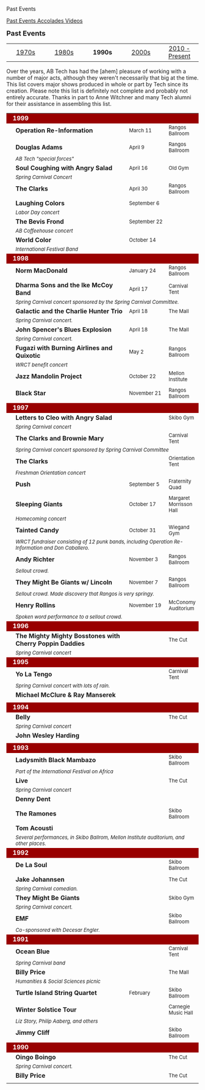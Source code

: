 Past Events

<div class = "title-header">
  <p class="text-justify"> 
  <a href="#" class="current"> Past Events </a> 
   <a href="/accolades"> Accolades </a>
   <a href="/timelapse"> Videos </a>
  </p>
</div>

<font size=+1><b>Past Events</b></font><P>

<table align=center width="100%">
  <tr>
    <td width=20%>
      <center><a href="/events70">1970s</a></center>
    </td>
    <td width=20%>
      <center><a href="/events80">1980s</a></center>
    </td>
    <td width=20%>
      <center><b>1990s</b></center>
    </td>
    <td width=20%>
      <center><a href="/events00">2000s</a></center>
    </td>
    <td width=20%>
      <center><a href="/events">2010 - Present</a></center>
    </td>
  </tr>
</table>
Over the years, AB Tech has had the [ahem] pleasure of working with a number
of major acts, although they weren't necessarily that big at the time. This
list covers major shows produced in whole or part by Tech since its
creation.  
Please note this list is definitely not complete and probably not entirely
accurate.  
Thanks in part to Anne Witchner and many Tech alumni for their assistance in
assembling this list.



<table cellspacing="5" cellpadding="2" width="100%">


  <tr>
    <td colspan="4" bgcolor="#990000" align="left"><font color="#FFFFFF"><b>
      &nbsp;&nbsp;1999</b></font></td>
  </tr>
  <tr>
    <td width="20"></td>
    <td width="70%"><b>Operation Re-Information</b></td>
    <td nowrap><font size="-1">March 11</font></td>
    <td><font size="-1">Rangos Ballroom</font></td>
  </tr>
  <tr>
    <td width="20"></td>
    <td colspan="3"><font size="-1"><i></i></font></td>
  </tr>
  <tr>
    <td width="20"></td>
    <td width="70%"><b>Douglas Adams</b></td>
    <td nowrap><font size="-1">April 9</font></td>
    <td><font size="-1">Rangos Ballroom</font></td>
  </tr>
  <tr>
    <td width="20"></td>
    <td colspan="3"><font size="-1"><i>AB Tech "special forces"</i></font>
    </td>
  </tr>
  <tr>
    <td width="20"></td>
    <td width="70%"><b>Soul Coughing with Angry Salad</b></td>
    <td nowrap><font size="-1">April 16</font></td>
    <td><font size="-1">Old Gym</font></td>
  </tr>
  <tr>
    <td width="20"></td>
    <td colspan="3"><font size="-1"><i>Spring Carnival Concert</i></font></td>
  </tr>
  <tr>
    <td width="20"></td>
    <td width="70%"><b>The Clarks</b></td>
    <td nowrap><font size="-1">April 30</font></td>
    <td><font size="-1">Rangos Ballroom</font></td>
  </tr>
  <tr>
    <td width="20"></td>
    <td colspan="3"><font size="-1">
      <iFiesta Primavera Concert></i>
    </font></td>
  </tr>
  <tr>
    <td width="20"></td>
    <td width="70%"><b>Laughing Colors</b></td>
    <td nowrap><font size="-1">September 6</font></td>
    <td><font size="-1"></font></td>
  </tr>
  <tr>
    <td width="20"></td>
    <td colspan="3"><font size="-1"><i>Labor Day concert</i></font></td>
  </tr>
  <tr>
    <td width="20"></td>
    <td width="70%"><b>The Bevis Frond</b></td>
    <td nowrap><font size="-1">September 22</font></td>
    <td><font size="-1"></font></td>
  </tr>
  <tr>
    <td width="20"></td>
    <td colspan="3"><font size="-1"><i>AB Coffeehouse concert</i></font></td>
  </tr>
  <tr>
    <td width="20"></td>
    <td width="70%"><b>World Color</b></td>
    <td nowrap><font size="-1">October 14</font></td>
    <td><font size="-1"></font></td>
  </tr>
  <tr>
    <td width="20"></td>
    <td colspan="3"><font size="-1"><i>International Festival Band</i></font>
    </td>
  </tr>

  <tr>
    <td colspan="4" bgcolor="#990000" align="left"><font color="#FFFFFF"><b>
      &nbsp;&nbsp;1998</b></font></td>
  </tr>
  <tr>
    <td width="20"></td>
    <td width="70%"><b>Norm MacDonald</b></td>
    <td nowrap><font size="-1">January 24</font></td>
    <td><font size="-1">Rangos Ballroom</font></td>
  </tr>
  <tr>
    <td width="20"></td>
    <td colspan="3"><font size="-1"><i></i></font></td>
  </tr>
  <tr>
    <td width="20"></td>
    <td width="70%"><b>Dharma Sons and the Ike McCoy Band</b></td>
    <td nowrap><font size="-1">April 17</font></td>
    <td><font size="-1">Carnival Tent</font></td>
  </tr>
  <tr>
    <td width="20"></td>
    <td colspan="3"><font size="-1"><i>Spring Carnival concert sponsored by
      the Spring Carnival Committee.</i></font></td>
  </tr>
  <tr>
    <td width="20"></td>
    <td width="70%"><b>Galactic and the Charlie Hunter Trio</b></td>
    <td nowrap><font size="-1">April 18</font></td>
    <td><font size="-1">The Mall</font></td>
  </tr>
  <tr>
    <td width="20"></td>
    <td colspan="3"><font size="-1"><i>Spring Carnival concert.</i></font>
    </td>
  </tr>
  <tr>
    <td width="20"></td>
    <td width="70%"><b>John Spencer's Blues Explosion</b></td>
    <td nowrap><font size="-1">April 18</font></td>
    <td><font size="-1">The Mall</font></td>
  </tr>
  <tr>
    <td width="20"></td>
    <td colspan="3"><font size="-1"><i>Spring Carnival concert.</i></font>
    </td>
  </tr>
  <tr>
    <td width="20"></td>
    <td width="70%"><b>Fugazi with Burning Airlines and Quixotic</b></td>
    <td nowrap><font size="-1">May 2</font></td>
    <td><font size="-1">Rangos Ballroom</font></td>
  </tr>
  <tr>
    <td width="20"></td>
    <td colspan="3"><font size="-1"><i>WRCT benefit concert</i></font></td>
  </tr>
  <tr>
    <td width="20"></td>
    <td width="70%"><b>Jazz Mandolin Project</b></td>
    <td nowrap><font size="-1">October 22</font></td>
    <td><font size="-1">Mellon Institute</font></td>
  </tr>
  <tr>
    <td width="20"></td>
    <td colspan="3"><font size="-1"><i></i></font></td>
  </tr>
  <tr>
    <td width="20"></td>
    <td width="70%"><b>Black Star</b></td>
    <td nowrap><font size="-1">November 21</font></td>
    <td><font size="-1">Rangos Ballroom</font></td>
  </tr>
  <tr>
    <td width="20"></td>
    <td colspan="3"><font size="-1"><i></i></font></td>
  </tr>

  <tr>
    <td colspan="4" bgcolor="#990000" align="left"><font color="#FFFFFF"><b>
      &nbsp;&nbsp;1997</b></font></td>
  </tr>
  <tr>
    <td width="20"></td>
    <td width="70%"><b>Letters to Cleo with Angry Salad</b></td>
    <td nowrap><font size="-1"></font></td>
    <td><font size="-1">Skibo Gym</font></td>
  </tr>
  <tr>
    <td width="20"></td>
    <td colspan="3"><font size="-1"><i>Spring Carnival concert</i></font></td>
  </tr>
  <tr>
    <td width="20"></td>
    <td width="70%"><b>The Clarks and Brownie Mary</b></td>
    <td nowrap><font size="-1"></font></td>
    <td><font size="-1">Carnival Tent</font></td>
  </tr>
  <tr>
    <td width="20"></td>
    <td colspan="3"><font size="-1"><i>Spring Carnival concert sponsored by
      Spring Carnival Committee</i></font></td>
  </tr>
  <tr>
    <td width="20"></td>
    <td width="70%"><b>The Clarks</b></td>
    <td nowrap><font size="-1"></font></td>
    <td><font size="-1">Orientation Tent</font></td>
  </tr>
  <tr>
    <td width="20"></td>
    <td colspan="3"><font size="-1"><i>Freshman Orientation concert</i></font>
    </td>
  </tr>
  <tr>
    <td width="20"></td>
    <td width="70%"><b>Push</b></td>
    <td nowrap><font size="-1">September 5</font></td>
    <td><font size="-1">Fraternity Quad</font></td>
  </tr>
  <tr>
    <td width="20"></td>
    <td colspan="3"><font size="-1"><i></i></font></td>
  </tr>
  <tr>
    <td width="20"></td>
    <td width="70%"><b>Sleeping Giants</b></td>
    <td nowrap><font size="-1">October 17</font></td>
    <td><font size="-1">Margaret Morrisson Hall</font></td>
  </tr>
  <tr>
    <td width="20"></td>
    <td colspan="3"><font size="-1"><i>Homecoming concert</i></font></td>
  </tr>
  <tr>
    <td width="20"></td>
    <td width="70%"><b>Tainted Candy</b></td>
    <td nowrap><font size="-1">October 31</font></td>
    <td><font size="-1">Wiegand Gym</font></td>
  </tr>
  <tr>
    <td width="20"></td>
    <td colspan="3"><font size="-1"><i>WRCT fundraiser consisting of 12 punk
      bands, including Operation Re-Information and Don Caballero.</i></font>
    </td>
  </tr>
  <tr>
    <td width="20"></td>
    <td width="70%"><b>Andy Richter</b></td>
    <td nowrap><font size="-1">November 3</font></td>
    <td><font size="-1">Rangos Ballroom</font></td>
  </tr>
  <tr>
    <td width="20"></td>
    <td colspan="3"><font size="-1"><i>Sellout crowd.</i></font></td>
  </tr>
  <tr>
    <td width="20"></td>
    <td width="70%"><b>They Might Be Giants w/ Lincoln</b></td>
    <td nowrap><font size="-1">November 7</font></td>
    <td><font size="-1">Rangos Ballroom</font></td>
  </tr>
  <tr>
    <td width="20"></td>
    <td colspan="3"><font size="-1"><i>Sellout crowd. Made discovery that
      Rangos is very springy.</i></font></td>
  </tr>
  <tr>
    <td width="20"></td>
    <td width="70%"><b>Henry Rollins</b></td>
    <td nowrap><font size="-1">November 19</font></td>
    <td><font size="-1">McConomy Auditorium</font></td>
  </tr>
  <tr>
    <td width="20"></td>
    <td colspan="3"><font size="-1"><i>Spoken word performance to a sellout
      crowd.</i></font></td>
  </tr>

  <tr>
    <td colspan="4" bgcolor="#990000" align="left"><font color="#FFFFFF"><b>
      &nbsp;&nbsp;1996</b></font></td>
  </tr>
  <tr>
    <td width="20"></td>
    <td width="70%"><b>The Mighty Mighty Bosstones with Cherry Poppin
      Daddies</b></td>
    <td nowrap><font size="-1"></font></td>
    <td><font size="-1">The Cut</font></td>
  </tr>
  <tr>
    <td width="20"></td>
    <td colspan="3"><font size="-1"><i>Spring Carnival concert</i></font></td>
  </tr>

  <tr>
    <td colspan="4" bgcolor="#990000" align="left"><font color="#FFFFFF"><b>
      &nbsp;&nbsp;1995</b></font></td>
  </tr>
  <tr>
    <td width="20"></td>
    <td width="70%"><b>Yo La Tengo</b></td>
    <td nowrap><font size="-1"></font></td>
    <td><font size="-1">Carnival Tent</font></td>
  </tr>
  <tr>
    <td width="20"></td>
    <td colspan="3"><font size="-1"><i>Spring Carnival concert with lots of
      rain.</i></font></td>
  </tr>
  <tr>
    <td width="20"></td>
    <td width="70%"><b>Michael McClure & Ray Manserek</b></td>
    <td nowrap><font size="-1"></font></td>
    <td><font size="-1"></font></td>
  </tr>
  <tr>
    <td width="20"></td>
    <td colspan="3"><font size="-1"><i></i></font></td>
  </tr>

  <tr>
    <td colspan="4" bgcolor="#990000" align="left"><font color="#FFFFFF"><b>
      &nbsp;&nbsp;1994</b></font></td>
  </tr>
  <tr>
    <td width="20"></td>
    <td width="70%"><b>Belly</b></td>
    <td nowrap><font size="-1"></font></td>
    <td><font size="-1">The Cut</font></td>
  </tr>
  <tr>
    <td width="20"></td>
    <td colspan="3"><font size="-1"><i>Spring Carnival concert</i></font></td>
  </tr>
  <tr>
    <td width="20"></td>
    <td width="70%"><b>John Wesley Harding</b></td>
    <td nowrap><font size="-1"></font></td>
    <td><font size="-1"></font></td>
  </tr>
  <tr>
    <td width="20"></td>
    <td colspan="3"><font size="-1"><i></i></font></td>
  </tr>

  <tr>
    <td colspan="4" bgcolor="#990000" align="left"><font color="#FFFFFF"><b>
      &nbsp;&nbsp;1993</b></font></td>
  </tr>
  <tr>
    <td width="20"></td>
    <td width="70%"><b>Ladysmith Black Mambazo</b></td>
    <td nowrap><font size="-1"></font></td>
    <td><font size="-1">Skibo Ballroom</font></td>
  </tr>
  <tr>
    <td width="20"></td>
    <td colspan="3"><font size="-1"><i>Part of the International Festival on
      Africa</i></font></td>
  </tr>
  <tr>
    <td width="20"></td>
    <td width="70%"><b>Live</b></td>
    <td nowrap><font size="-1"></font></td>
    <td><font size="-1">The Cut</font></td>
  </tr>
  <tr>
    <td width="20"></td>
    <td colspan="3"><font size="-1"><i>Spring Carnival concert</i></font></td>
  </tr>
  <tr>
    <td width="20"></td>
    <td width="70%"><b>Denny Dent</b></td>
    <td nowrap><font size="-1"></font></td>
    <td><font size="-1"></font></td>
  </tr>
  <tr>
    <td width="20"></td>
    <td colspan="3"><font size="-1"><i></i></font></td>
  </tr>
  <tr>
    <td width="20"></td>
    <td width="70%"><b>The Ramones</b></td>
    <td nowrap><font size="-1"></font></td>
    <td><font size="-1">Skibo Ballroom</font></td>
  </tr>
  <tr>
    <td width="20"></td>
    <td colspan="3"><font size="-1"><i></i></font></td>
  </tr>
  <tr>
    <td width="20"></td>
    <td width="70%"><b>Tom Acousti</b></td>
    <td nowrap><font size="-1"></font></td>
    <td><font size="-1"></font></td>
  </tr>
  <tr>
    <td width="20"></td>
    <td colspan="3"><font size="-1"><i>Several performances, in Skibo Ballrom,
      Mellon Institute auditorium, and other places.</i></font></td>
  </tr>

  <tr>
    <td colspan="4" bgcolor="#990000" align="left"><font color="#FFFFFF"><b>
      &nbsp;&nbsp;1992</b></font></td>
  </tr>
  <tr>
    <td width="20"></td>
    <td width="70%"><b>De La Soul</b></td>
    <td nowrap><font size="-1"></font></td>
    <td><font size="-1">Skibo Ballroom</font></td>
  </tr>
  <tr>
    <td width="20"></td>
    <td colspan="3"><font size="-1"><i></i></font></td>
  </tr>
  <tr>
    <td width="20"></td>
    <td width="70%"><b>Jake Johannsen</b></td>
    <td nowrap><font size="-1"></font></td>
    <td><font size="-1">The Cut</font></td>
  </tr>
  <tr>
    <td width="20"></td>
    <td colspan="3"><font size="-1"><i>Spring Carnival comedian.</i></font>
    </td>
  </tr>
  <tr>
    <td width="20"></td>
    <td width="70%"><b>They Might Be Giants</b></td>
    <td nowrap><font size="-1"></font></td>
    <td><font size="-1">Skibo Gym</font></td>
  </tr>
  <tr>
    <td width="20"></td>
    <td colspan="3"><font size="-1"><i>Spring Carnival concert.</i></font>
    </td>
  </tr>
  <tr>
    <td width="20"></td>
    <td width="70%"><b>EMF</b></td>
    <td nowrap><font size="-1"></font></td>
    <td><font size="-1">Skibo Ballroom</font></td>
  </tr>
  <tr>
    <td width="20"></td>
    <td colspan="3"><font size="-1"><i>Co-sponsored with Decesar
      Engler.</i></font></td>
  </tr>

  <tr>
    <td colspan="4" bgcolor="#990000" align="left"><font color="#FFFFFF"><b>
      &nbsp;&nbsp;1991</b></font></td>
  </tr>
  <tr>
    <td width="20"></td>
    <td width="70%"><b>Ocean Blue</b></td>
    <td nowrap><font size="-1"></font></td>
    <td><font size="-1">Carnival Tent</font></td>
  </tr>
  <tr>
    <td width="20"></td>
    <td colspan="3"><font size="-1"><i>Spring Carnival band</i></font></td>
  </tr>
  <tr>
    <td width="20"></td>
    <td width="70%"><b>Billy Price</b></td>
    <td nowrap><font size="-1"></font></td>
    <td><font size="-1">The Mall</font></td>
  </tr>
  <tr>
    <td width="20"></td>
    <td colspan="3"><font size="-1"><i>Humanities & Social Sciences picnic</i></font>
    </td>
  </tr>
  <tr>
    <td width="20"></td>
    <td width="70%"><b>Turtle Island String Quartet</b></td>
    <td nowrap><font size="-1">February</font></td>
    <td><font size="-1">Skibo Ballroom</font></td>
  </tr>
  <tr>
    <td width="20"></td>
    <td colspan="3"><font size="-1"><i></i></font></td>
  </tr>
  <tr>
    <td width="20"></td>
    <td width="70%"><b>Winter Solstice Tour</b></td>
    <td nowrap><font size="-1"></font></td>
    <td><font size="-1">Carnegie Music Hall</font></td>
  </tr>
  <tr>
    <td width="20"></td>
    <td colspan="3"><font size="-1"><i>Liz Story, Philip Aaberg, and
      others</i></font></td>
  </tr>
  <tr>
    <td width="20"></td>
    <td width="70%"><b>Jimmy Cliff</b></td>
    <td nowrap><font size="-1"></font></td>
    <td><font size="-1">Skibo Ballroom</font></td>
  </tr>
  <tr>
    <td width="20"></td>
    <td colspan="3"><font size="-1"><i></i></font></td>
  </tr>

  <tr>
    <td colspan="4" bgcolor="#990000" align="left"><font color="#FFFFFF"><b>
      &nbsp;&nbsp;1990</b></font></td>
  </tr>
  <tr>
    <td width="20"></td>
    <td width="70%"><b>Oingo Boingo</b></td>
    <td nowrap><font size="-1"></font></td>
    <td><font size="-1">The Cut</font></td>
  </tr>
  <tr>
    <td width="20"></td>
    <td colspan="3"><font size="-1"><i>Spring Carnival concert.</i></font>
    </td>
  </tr>
  <tr>
    <td width="20"></td>
    <td width="70%"><b>Billy Price</b></td>
    <td nowrap><font size="-1"></font></td>
    <td><font size="-1">The Cut</font></td>
  </tr>
  <tr>
    <td width="20"></td>
    <td colspan="3"><font size="-1"><i></i></font></td>
  </tr>

</table>
